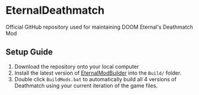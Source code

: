 # EternalDeathmatch
Official GitHub repository used for maintaining DOOM Eternal's Deathmatch Mod

## Setup Guide
1. Download the repository onto your local computer
2. Install the latest version of [EternalModBuilder](https://github.com/FlavorfulGecko5/EternalModConfigBuilder/releases/tag/Standalone) into the `Build/` folder.
3. Double click `BuildMods.bat` to automatically build all 4 versions of Deathmatch using your current iteration of the game files.  
